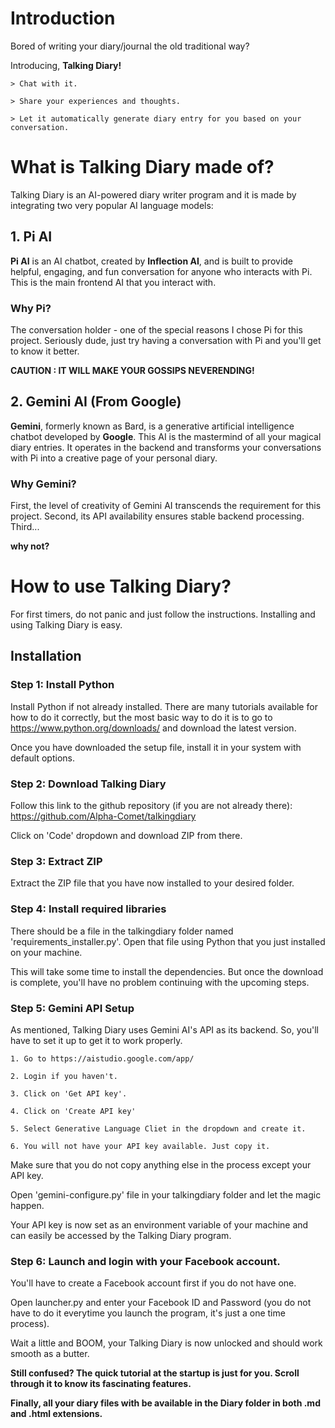 # Introduction

Bored of writing your diary/journal the old traditional way?

Introducing, **Talking Diary!**

    > Chat with it.

    > Share your experiences and thoughts.

    > Let it automatically generate diary entry for you based on your conversation.


# What is Talking Diary made of?

Talking Diary is an AI-powered diary writer program and it is made by integrating two very popular AI language models:

## 1. Pi AI

**Pi AI** is an AI chatbot, created by **Inflection AI**, and is built to provide helpful, engaging, and fun conversation for anyone who interacts with Pi. This is the main frontend AI that you interact with.

### Why Pi?
The conversation holder - one of the special reasons I chose Pi for this project. Seriously dude, just try having a conversation with Pi and you'll get to know it better.

**CAUTION : IT WILL MAKE YOUR GOSSIPS NEVERENDING!**

## 2. Gemini AI (From Google)

**Gemini**, formerly known as Bard, is a generative artificial intelligence chatbot developed by **Google**. This AI is the mastermind of all your magical diary entries. It operates in the backend and transforms your conversations with Pi into a creative page of your personal diary. 

### Why Gemini?

First, the level of creativity of Gemini AI transcends the requirement for this project. Second, its API availability ensures stable backend processing. Third...

**why not?**

# How to use Talking Diary?

For first timers, do not panic and just follow the instructions. Installing and using Talking Diary is easy.

## Installation

### Step 1: Install Python

Install Python if not already installed. There are many tutorials available for how to do it correctly, but the most basic way to do it is to go to https://www.python.org/downloads/ and download the latest version.

Once you have downloaded the setup file, install it in your system with default options.

### Step 2: Download Talking Diary

Follow this link to the github repository (if you are not already there): https://github.com/Alpha-Comet/talkingdiary

Click on 'Code' dropdown and download ZIP from there.

### Step 3: Extract ZIP

Extract the ZIP file that you have now installed to your desired folder.

### Step 4: Install required libraries

There should be a file in the talkingdiary folder named 'requirements_installer.py'. Open that file using Python that you just installed on your machine. 

This will take some time to install the dependencies. But once the download is complete, you'll have no problem continuing with the upcoming steps. 

### Step 5: Gemini API Setup

As mentioned, Talking Diary uses Gemini AI's API as its backend. So, you'll have to set it up to get it to work properly. 

    1. Go to https://aistudio.google.com/app/

    2. Login if you haven't.
   
    3. Click on 'Get API key'.
   
    4. Click on 'Create API key'

    5. Select Generative Language Cliet in the dropdown and create it. 

    6. You will not have your API key available. Just copy it. 

Make sure that you do not copy anything else in the process except your API key.

Open 'gemini-configure.py' file in your talkingdiary folder and let the magic happen. 

Your API key is now set as an environment variable of your machine and can easily be accessed by the Talking Diary program.

### Step 6: Launch and login with your Facebook account.

You'll have to create a Facebook account first if you do not have one. 

Open launcher.py and enter your Facebook ID and Password (you do not have to do it everytime you launch the program, it's just a one time process).

Wait a little and BOOM, your Talking Diary is now unlocked and should work smooth as a butter. 

**Still confused? The quick tutorial at the startup is just for you. Scroll through it to know its fascinating features.**

**Finally, all your diary files with be available in the Diary folder in both .md and .html extensions.**